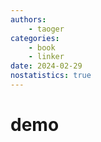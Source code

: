 ```yaml
---
authors:
    - taoger
categories:
    - book
    - linker
date: 2024-02-29
nostatistics: true
---
```


# demo
